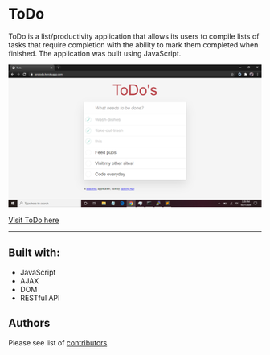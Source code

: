 # ToDo

ToDo is a list/productivity application that allows its users to compile lists of tasks that require completion with the ability to mark them completed when finished. The application was built using JavaScript.

![image](/app/assets/images/ToDoPic.png)

[Visit ToDo here](https://jerstodo.herokuapp.com/)

---


## Built with:

* JavaScript
* AJAX
* DOM 
* RESTful API

## Authors

Please see list of [contributors](https://github.com/jer223/grammable/graphs/contributors).